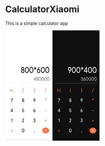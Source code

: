 # CalculatorXiaomi
This is a simple calculator app


<img align="center" src="https://github.com/hosseinsoltaninejad/CalculatorXiaomi/blob/main/screenshots/Calculator.jpg?raw=true" alt="hossein-soltani-nejad" height="350" width="300"/>
